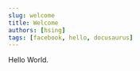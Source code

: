 ```yaml
---
slug: welcome
title: Welcome
authors: [hsing]
tags: [facebook, hello, docusaurus]
---
```


Hello World.